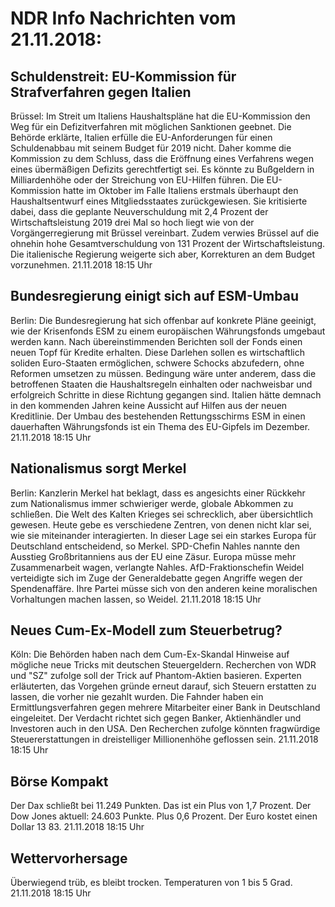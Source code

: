# NDR Info Nachrichten vom 21.11.2018:


## Schuldenstreit: EU-Kommission für Strafverfahren gegen Italien
Brüssel: Im Streit um Italiens Haushaltspläne hat die EU-Kommission den Weg für ein Defizitverfahren mit möglichen Sanktionen geebnet. Die Behörde erklärte, Italien erfülle die EU-Anforderungen für einen Schuldenabbau mit seinem Budget für 2019 nicht. Daher komme die Kommission zu dem Schluss, dass die Eröffnung eines Verfahrens wegen eines übermäßigen Defizits gerechtfertigt sei. Es könnte zu Bußgeldern in Milliardenhöhe oder der Streichung von EU-Hilfen führen. Die EU-Kommission hatte im Oktober im Falle Italiens erstmals überhaupt den Haushaltsentwurf eines Mitgliedsstaates zurückgewiesen. Sie kritisierte dabei, dass die geplante Neuverschuldung mit 2,4 Prozent der Wirtschaftsleistung 2019 drei Mal so hoch liegt wie von der Vorgängerregierung mit Brüssel vereinbart. Zudem verwies Brüssel auf die ohnehin hohe Gesamtverschuldung von 131 Prozent der Wirtschaftsleistung. Die italienische Regierung weigerte sich aber, Korrekturen an dem Budget vorzunehmen. 21.11.2018 18:15 Uhr 

## Bundesregierung einigt sich auf ESM-Umbau
Berlin: Die Bundesregierung hat sich offenbar auf konkrete Pläne geeinigt, wie der Krisenfonds ESM zu einem europäischen Währungsfonds umgebaut werden kann. Nach übereinstimmenden Berichten soll der Fonds einen neuen Topf für Kredite erhalten. Diese Darlehen sollen es wirtschaftlich soliden Euro-Staaten ermöglichen, schwere Schocks abzufedern, ohne Reformen umsetzen zu müssen. Bedingung wäre unter anderem, dass die betroffenen Staaten die Haushaltsregeln einhalten oder nachweisbar und erfolgreich Schritte in diese Richtung gegangen sind. Italien hätte demnach in den kommenden Jahren keine Aussicht auf Hilfen aus der neuen Kreditlinie. Der Umbau des bestehenden Rettungsschirms ESM in einen dauerhaften Währungsfonds ist ein Thema des EU-Gipfels im Dezember. 21.11.2018 18:15 Uhr 

## Nationalismus sorgt Merkel
Berlin: Kanzlerin Merkel hat beklagt, dass es angesichts einer Rückkehr zum Nationalismus immer schwieriger werde, globale Abkommen zu schließen. Die Welt des Kalten Krieges sei schrecklich, aber übersichtlich gewesen. Heute gebe es verschiedene Zentren, von denen nicht klar sei, wie sie miteinander interagierten. In dieser Lage sei ein starkes Europa für Deutschland entscheidend, so Merkel. SPD-Chefin Nahles nannte den Ausstieg Großbritanniens aus der EU eine Zäsur. Europa müsse mehr Zusammenarbeit wagen, verlangte Nahles. AfD-Fraktionschefin Weidel verteidigte sich im Zuge der Generaldebatte gegen Angriffe wegen der Spendenaffäre. Ihre Partei müsse sich von den anderen keine moralischen Vorhaltungen machen lassen, so Weidel. 21.11.2018 18:15 Uhr 

## Neues Cum-Ex-Modell zum Steuerbetrug?
Köln: Die Behörden haben nach dem Cum-Ex-Skandal Hinweise auf mögliche neue Tricks mit deutschen Steuergeldern. Recherchen von WDR und "SZ" zufolge soll der Trick auf Phantom-Aktien basieren. Experten erläuterten, das Vorgehen  gründe erneut darauf, sich Steuern erstatten zu lassen, die vorher nie gezahlt wurden. Die Fahnder haben ein Ermittlungsverfahren gegen mehrere Mitarbeiter einer Bank in Deutschland eingeleitet. Der Verdacht richtet sich gegen Banker, Aktienhändler und Investoren auch in den USA. Den Recherchen zufolge könnten fragwürdige Steuererstattungen in dreistelliger Millionenhöhe geflossen sein. 21.11.2018 18:15 Uhr 

## Börse Kompakt
Der Dax schließt bei 11.249 Punkten. Das ist ein Plus von 1,7 Prozent. Der Dow Jones aktuell: 24.603 Punkte. Plus 0,6 Prozent. Der Euro kostet einen Dollar 13 83. 21.11.2018 18:15 Uhr 

## Wettervorhersage
Überwiegend trüb, es bleibt trocken. Temperaturen von 1 bis 5 Grad. 21.11.2018 18:15 Uhr 
